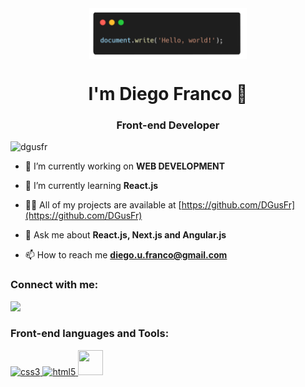 <div align="center">
  <img align="center" alt="Coding" width="50%" src="hw.png">
</div>

<h1 align="center">I'm Diego Franco 👋</h1>

<h3 align="center">Front-end Developer</h3>


<p align="left"> <img src="https://komarev.com/ghpvc/?username=dgusfr&label=Profile%20views&color=0e75b6&style=flat" alt="dgusfr" /> </p>


- 🔭 I’m currently working on **WEB DEVELOPMENT**

- 🌱 I’m currently learning **React.js**

- 👨‍💻 All of my projects are available at [https://github.com/DGusFr](https://github.com/DGusFr)

- 💬 Ask me about **React.js, Next.js and Angular.js**

- 📫 How to reach me **diego.u.franco@gmail.com**

<h3 align="left">Connect with me:</h3>
  <p align="left">
  <a href="https://www.linkedin.com/in/diego-gustavo-franco/" target="_blank"><img src="https://img.shields.io/badge/-LinkedIn-%230077B5?style=for-the-badge&logo=linkedin&logoColor=white" target="_blank"></a> 
  </p>

<h3 align="left">Front-end languages and Tools:</h3>

<p align="left"> 
  <a href="https://www.w3schools.com/css/" target="_blank" rel="noreferrer"> 
      <img src="https://cdn.jsdelivr.net/gh/devicons/devicon/icons/css3/css3-original.svg" alt="css3" width="40" height="40"/> 
      <img src="https://cdn.jsdelivr.net/gh/devicons/devicon/icons/html5/html5-original.svg"" alt="html5" width="40" height="40"/> </a> 
      <img src="https://cdn.jsdelivr.net/gh/devicons/devicon/icons/javascript/javascript-plain.svg" width="40" height="40" />
  </a> 
</p>
  

 






